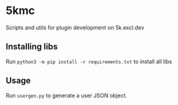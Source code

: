 # 5kmc
Scripts and utils for plugin development on 5k.excl.dev

## Installing libs

Run `python3 -m pip install -r requirements.txt` to install all libs

## Usage

Run `usergen.py` to generate a user JSON object.